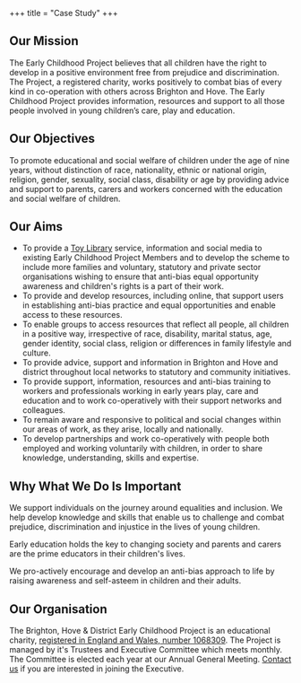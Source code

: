 +++
title = "Case Study"
+++

## Our Mission

The Early Childhood Project believes that all children have the right to develop in a positive environment free from 
prejudice and discrimination. The Project, a registered charity, works positively to combat bias of every kind in 
co-operation with others across Brighton and Hove. The Early Childhood Project provides information, resources and 
support to all those people involved in young children’s care, play and education.

## Our Objectives

To promote educational and social welfare of children under the age of nine years, without distinction of race, 
nationality, ethnic or national origin, religion, gender, sexuality, social class, disability or age by providing 
advice and support to parents, carers and workers concerned with the education and social welfare of children.

## Our Aims

* To provide a [Toy Library](/toy-library/) service, information and social media to existing Early Childhood Project 
  Members and to develop the scheme to include more families and voluntary, statutory and private sector organisations 
  wishing to ensure that anti-bias equal opportunity awareness and children's rights is a part of their work.
* To provide and develop resources, including online, that support users in establishing anti-bias practice and equal 
  opportunities and enable access to these resources.
* To enable groups to access resources that reflect all people, all children in a positive way, irrespective of race, 
  disability, marital status, age, gender identity, social class, religion or differences in family lifestyle and culture.
* To provide advice, support and information in Brighton and Hove and district throughout local networks to statutory 
  and community initiatives.
* To provide support, information, resources and anti-bias training to workers and professionals working in early years 
  play, care and education and to work co-operatively with their support networks and colleagues.
* To remain aware and responsive to political and social changes within our areas of work, as they arise, locally and 
  nationally.
* To develop partnerships and work co-operatively with people both employed and working voluntarily with children, in 
  order to share knowledge, understanding, skills and expertise.

## Why What We Do Is Important

We support individuals on the journey around equalities and inclusion. We help develop knowledge and skills that enable 
us to challenge and combat prejudice, discrimination and injustice in the lives of young children.

Early education holds the key to changing society and parents and carers are the prime educators in their children's 
lives.

We pro-actively encourage and develop an anti-bias approach to life by raising awareness and self-asteem in children 
and their adults.

## Our Organisation

The Brighton, Hove & District Early Childhood Project is an educational charity, 
[registered in England and Wales, number 1068309](https://apps.charitycommission.gov.uk/Showcharity/RegisterOfCharities/CharityWithoutPartB.aspx?RegisteredCharityNumber=1068309&SubsidiaryNumber=0). 
The Project is managed by it's Trustees and Executive Committee which meets monthly. The Committee is elected each year 
at our Annual General Meeting. [Contact us](/contact/) if you are interested in joining the Executive.